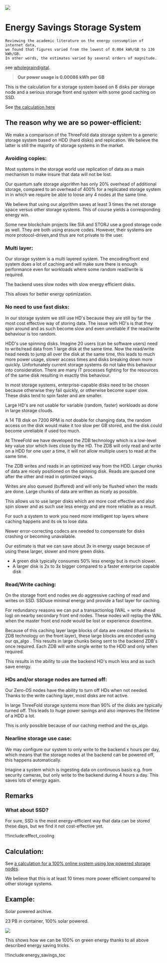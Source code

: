 ![](img/energy_savings1.png)

# Energy Savings Storage System

```
Reviewing the academic literature on the energy consumption of internet data,
we found that figures varied from the lowest of 0.004 kWh/GB to 136 kWh/GB.
In other words, the estimates varied by several orders of magnitude.
```
see [wholegraindigital](https://www.wholegraindigital.com/blog/website-energy-consumption/#:~:text=Reviewing%20the%20academic%20literature%20on,by%20several%20orders%20of%20magnitude).

> **Our power usage is 0.00086 kWh per GB**

This is the calculation for a storage system based on 8 disks per storage node and a serious storage front end system with some good caching on SSD.

See [the calculation here](energy_savings_storage_calc)

## The reason why we are so power-efficient:

We make a comparison of the ThreeFold data storage system to a generic storage system based on HDD (hard disks) and replication. We believe the latter is still the majority of storage systems in the market.

### Avoiding copies:

Most systems in the storage world use replication of data as a main mechanism to make insure that data will not be lost.

Our quantum safe storage algorithm has only 20% overhead of additional storage, compared to an overhead of 400% for a replicated storage system in in which we require be able to loose any 4 nodes at the same time.

<!-- See [quantumsafe storage algo](quantumsafestorage:quantumsafe_storage_algo) for how the algorithm works. -->

We believe that using our algorithm saves at least 3 times the net storage space versus other storage systems. This of course yields a corresponding energy win.

Some new blockchain projects like SIA and STORJ use a good storage code as well. They are both using erasure codes. However, their systems are more protocol-driven,and thus are not private to the user.


### Multi layer:

Our storage system is a multi layered system.
The encoding/front end system does a lot of caching and will make sure there is enough performance even for workloads where some random read/write is required.

The backend uses slow nodes with slow energy efficient disks.

This allows for better energy optimization.

### No need to use fast disks:

In our storage system we still use HD's because they are still by far the most cost effective way of storing data.
The issue with HD's is that they spin around and as such become slow and even unreliable if the read/write behaviour is too random.

HDD's use spinning disks. Imagine 20 users (can be software users) need to write/read data from 1 large disk at the same time. Now the read/write head needs to jump all over the disk at the same time, this leads to much more power usage, slower access times and disks breaking down more quickly. Unfortunately current storage systems do not take this behaviour into consideration. There are many IT processes fighting for the resources of the same disk resulting in exactly this behaviour.

In most storage systems, enterprise-capable disks need to be chosen because otherwise they fail quickly, or otherwise become super slow. These disks tend to spin faster and are smaller.

Large HD's are not usable for variable (random, faster) workloads as done in large storage clouds.

A 14 TB disk on 7200 RPM is not doable for changing data, the random access on the disk would make it too slow per GB stored, and the disk could become unreliable if used too much.

At ThreeFold we have developed the ZDB technology which is a low-level key value stor which lives close by the HD. The ZDB will only read and write on a HDD for one user a time, it will not allow multiple users to read at the same time.

The ZDB writes and reads in an optimized way from the HDD. Larger chunks of data are nicely positioned on the spinning disk. Reads are queued one after the other and read in optimized ways. 

Writes are also queued (buffered) and will only be flushed when the reads are done. Large chunks of data are written as nicely as possible.

This allows us to use larger disks which are more cost effective and also spin slower and as such use less energy and are more reliable as a result.

For such a system to work you need more intelligent top layers where caching happens and its ok to lose data.

Newer error-correcting codecs are needed to compensate for disks crashing or becoming unavailable.

Our estimate is that we can save about 3x in energy usage because of using these larger, slower and more green disks.

- A green disk typically consumes 50% less energy but is much slower.
- A larger disk is 2x to 3x bigger compared to a faster enterprise capable disk


### Read/Write caching:

On the storage front end nodes we do aggressive caching of read and writes on SSD. SSDuse minimal energy and provide a fast layer for caching.

For redundancy reasons we can put a transactionlog (WAL = write ahead log) on nearby secondary front end nodes. These nodes will replay the WAL when the master front end node would be lost or experience downtime.

Because of this caching layer large blocks of data are created (thanks to ZDB technology on the front layer), these large blocks are encoded using our qs_algo . This results in large chunks being sent to the backend ZDB's once required. Each ZDB will write single writer to the HDD and only when required.

This results in the ability to use the backend HD's much less and as such save energy.

### HDs and/or storage nodes are turned off:

Our Zero-OS nodes have the ability to turn off HDs when not needed. Thanks to the write caching layer, most disks are not active.

In large ThreeFold storage systems more than 90% of the disks are typically turned off. 
This leads to huge power savings and also improves the lifetime of a HDD a lot. 

This is only possible because of our caching method and the qs_algo.

### Nearline storage use case:

We may configure our system to only write to the backend x hours per day, which means that the storage nodes at the backend can be powered off, this happens automatically.

Imagine a system which is ingesting data on continuous basis e.g. from security cameras, but only write to the backend during 4 hours a day. This saves lots of energy again.


## Remarks

### What about SSD?

For sure, SSD is the most energy-efficient way that data can be stored these days, but we find it not cost-effective yet.

!!!include:effect_cooling



## Calculation:

See [a calculation for a 100% online system using low powered storage nodes](energy_savings_storage_calc).

We believe that this is at least 10 times more power efficient compared to other storage systems.

## Example:

Solar powered archive.

23 PB in container, 100% solar powered.

![](img/solar_storage_container.png)

This shows how we can be 100% on green energy thanks to all above described energy saving tricks.

!!!include:energy_savings_toc
